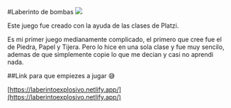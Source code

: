 #Laberinto de bombas
![](https://i.ibb.co/5WwRLBy/image.png)

Este juego fue creado con la ayuda de las clases de Platzi.

Es mi primer juego medianamente complicado, el primero que cree fue el de Piedra, Papel y Tijera. Pero lo hice en una sola clase y fue muy sencilo, ademas de que simplemente copie lo que me decian y casi no aprendi nada.

##Link para que empiezes a jugar 😅

[https://laberintoexplosivo.netlify.app/](https://laberintoexplosivo.netlify.app/)

